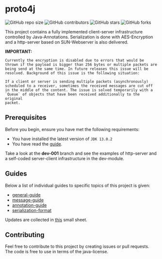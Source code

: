 # proto4j

![GitHub repo size](https://img.shields.io/github/repo-size/matrixeditor/proto4j)
![GitHub contributors](https://img.shields.io/github/contributors/matrixeditor/proto4j)
![GitHub stars](https://img.shields.io/github/stars/matrixeditor/proto4j?style=flat)
![GitHub forks](https://img.shields.io/github/forks/matrixeditor/proto4j?style=flat)

This project contains a fully implemented client-server infrastructure controlled by Java-Annotations. Serialization is done with AES-Encryption and a http-server based on SUN-Webserver is also delivered.

**IMPORTANT:** 
    
    Currently the encryption is disabled due to errors that would be
    thrown if the payload is bigger than 256 bytes or multiple packets are
    being send at the same time. In future releases this issue will be
    resolved. Background of this issue is the following situation:

    If a client or server is sending multiple packets (asynchronously)
    scheduled to a receiver, sometimes the received messages are cut off
    in the middle of the content. The issue is solved temporarily with a
    `Queue` of objects that have been received additionally to the original 
    packet. 

## Prerequisites

Before you begin, ensure you have met the following requirements:

* You have installed the latest version of `JDK 13.0.2`
* You have read the [guide](https://github.com/MatrixEditor/proto4j/blob/main/guide.md).

Take a look at the **dev-001** branch and see the examples of http-server and a self-coded server-client infrastructure in the dev-module.

## Guides

Below a list of individual guides to specific topics of this project is given:
* [general-guide](https://github.com/MatrixEditor/proto4j/blob/main/guide.md)
* [message-guide](https://github.com/MatrixEditor/proto4j/blob/main/message-guide.md)
* [annotation-guide](https://github.com/MatrixEditor/proto4j/blob/main/annotation-guide.md)
* [serialization-format](https://github.com/MatrixEditor/proto4j/blob/main/serialization-format.md)

Updates are collected in [this](https://github.com/MatrixEditor/proto4j/blob/main/updates.md) small sheet.

## Contributing

Feel free to contribute to this project by creating issues or pull requests. The code is free to use in terms of the java-license.

